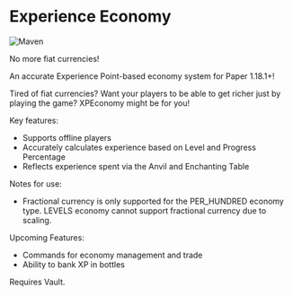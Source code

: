 # Experience Economy

![Maven](https://github.com/satyrnidae/xpeconomy/actions/workflows/maven.yml/badge.svg)

No more fiat currencies!

An accurate Experience Point-based economy system for Paper 1.18.1+!

Tired of fiat currencies? Want your players to be able to get richer just by playing the game? XPEconomy might be for you!

Key features:
- Supports offline players
- Accurately calculates experience based on Level and Progress Percentage
- Reflects experience spent via the Anvil and Enchanting Table

Notes for use:
- Fractional currency is only supported for the PER_HUNDRED economy type. LEVELS economy cannot support fractional currency due to scaling.

Upcoming Features:
- Commands for economy management and trade
- Ability to bank XP in bottles

Requires Vault.
